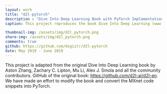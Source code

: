 ```yaml
---
layout: work
title: "d2l-pytorch"
description : "Dive Into Deep Learning Book with PyTorch Implementation"
caption: This project reproduces the book Dive Into Deep Learning (www.d2l.ai), adapting the code from MXNet into PyTorch.

thumbnail-img: /assets/img/d2l_pytorch.png
share-img: /assets/img/d2l_pytorch.png
comments: true
github: https://github.com/dsgiitr/d2l-pytorch
date: May 2019 - June 2019
---
```


This project is adapted from the original Dive Into Deep Learning book by Aston Zhang, Zachary C. Lipton, Mu Li, Alex J. Smola and all the community contributors. GitHub of the original book: https://github.com/d2l-ai/d2l-en. We have made an effort to modify the book and convert the MXnet code snippets into PyTorch.

